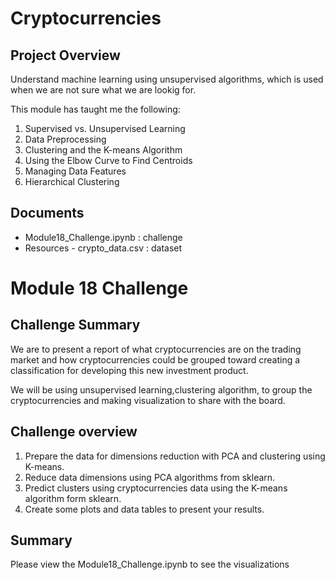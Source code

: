 # Cryptocurrencies

## Project Overview 
Understand machine learning using unsupervised algorithms, which is used when we are not sure what we are lookig for.

This module has taught me the following:

1. Supervised vs. Unsupervised Learning
2. Data Preprocessing
3. Clustering and the K-means Algorithm
4. Using the Elbow Curve to Find Centroids 
5. Managing Data Features
6. Hierarchical Clustering
        
## Documents

- Module18_Challenge.ipynb : challenge
- Resources
      - crypto_data.csv : dataset


# Module 18 Challenge 

## Challenge Summary
We are to present a report of what cryptocurrencies are on the trading market and how cryptocurrencies could be grouped toward creating a classification for developing this new investment product.

We will be using unsupervised learning,clustering algorithm, to group the cryptocurrencies and making visualization to share with the board. 

## Challenge overview

1. Prepare the data for dimensions reduction with PCA and clustering using K-means.
2. Reduce data dimensions using PCA algorithms from sklearn.
3. Predict clusters using cryptocurrencies data using the K-means algorithm form sklearn.
4. Create some plots and data tables to present your results.

## Summary

Please view the Module18_Challenge.ipynb to see the visualizations
